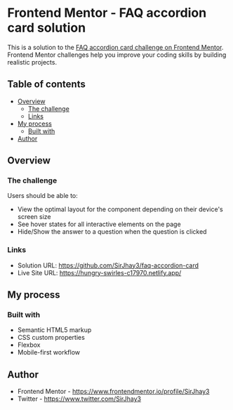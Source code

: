 # Frontend Mentor - FAQ accordion card solution

This is a solution to the [FAQ accordion card challenge on Frontend Mentor](https://www.frontendmentor.io/challenges/faq-accordion-card-XlyjD0Oam). Frontend Mentor challenges help you improve your coding skills by building realistic projects. 

## Table of contents

- [Overview](#overview)
  - [The challenge](#the-challenge)
  - [Links](#links)
- [My process](#my-process)
  - [Built with](#built-with)
- [Author](#author)


## Overview

### The challenge

Users should be able to:

- View the optimal layout for the component depending on their device's screen size
- See hover states for all interactive elements on the page
- Hide/Show the answer to a question when the question is clicked

### Links

- Solution URL: https://github.com/SirJhay3/faq-accordion-card
- Live Site URL: https://hungry-swirles-c17970.netlify.app/

## My process

### Built with

- Semantic HTML5 markup
- CSS custom properties
- Flexbox
- Mobile-first workflow

## Author

- Frontend Mentor - https://www.frontendmentor.io/profile/SirJhay3
- Twitter - https://www.twitter.com/SirJhay3
